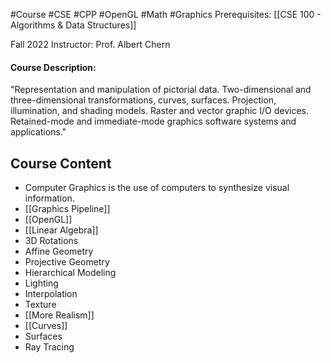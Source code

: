 #Course #CSE #CPP #OpenGL #Math #Graphics 
Prerequisites: [[CSE 100 - Algorithms & Data Structures]]

Fall 2022
Instructor: Prof. Albert Chern

#### Course Description:  
"Representation and manipulation of pictorial data. Two-dimensional and three-dimensional transformations, curves, surfaces. Projection, illumination, and shading models. Raster and vector graphic I/O devices. Retained-mode and immediate-mode graphics software systems and applications."

## Course Content
- Computer Graphics is the use of computers to synthesize visual information.
- [[Graphics Pipeline]]
- [[OpenGL]]
- [[Linear Algebra]]
- 3D Rotations
- Affine Geometry
- Projective Geometry
- Hierarchical Modeling
- Lighting
- Interpolation
- Texture
- [[More Realism]]
- [[Curves]] <!-- WIP -->
- Surfaces
- Ray Tracing
